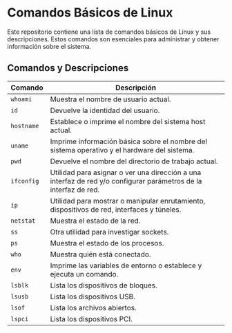 # Comandos Básicos de Linux

Este repositorio contiene una lista de comandos básicos de Linux y sus descripciones. Estos comandos son esenciales para administrar y obtener información sobre el sistema.

## Comandos y Descripciones

| Comando    | Descripción                                                                                       |
|------------|---------------------------------------------------------------------------------------------------|
| `whoami`   | Muestra el nombre de usuario actual.                                                              |
| `id`       | Devuelve la identidad del usuario.                                                                |
| `hostname` | Establece o imprime el nombre del sistema host actual.                                            |
| `uname`    | Imprime información básica sobre el nombre del sistema operativo y el hardware del sistema.       |
| `pwd`      | Devuelve el nombre del directorio de trabajo actual.                                              |
| `ifconfig` | Utilidad para asignar o ver una dirección a una interfaz de red y/o configurar parámetros de la interfaz de red. |
| `ip`       | Utilidad para mostrar o manipular enrutamiento, dispositivos de red, interfaces y túneles.        |
| `netstat`  | Muestra el estado de la red.                                                                      |
| `ss`       | Otra utilidad para investigar sockets.                                                            |
| `ps`       | Muestra el estado de los procesos.                                                                |
| `who`      | Muestra quién está conectado.                                                                     |
| `env`      | Imprime las variables de entorno o establece y ejecuta un comando.                                |
| `lsblk`    | Lista los dispositivos de bloques.                                                                |
| `lsusb`    | Lista los dispositivos USB.                                                                       |
| `lsof`     | Lista los archivos abiertos.                                                                      |
| `lspci`    | Lista los dispositivos PCI.                                                                       |

